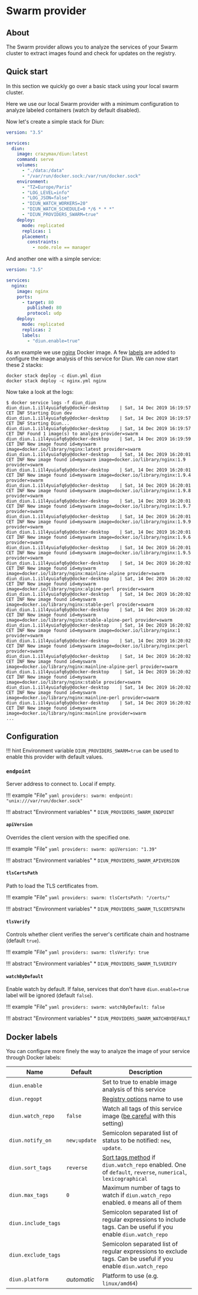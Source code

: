 # Swarm provider

## About

The Swarm provider allows you to analyze the services of your Swarm cluster to extract images found and check for
updates on the registry.

## Quick start

In this section we quickly go over a basic stack using your local swarm cluster.

Here we use our local Swarm provider with a minimum configuration to analyze labeled containers (watch by default
disabled).

Now let's create a simple stack for Diun:

```yaml
version: "3.5"

services:
  diun:
    image: crazymax/diun:latest
    command: serve
    volumes:
      - "./data:/data"
      - "/var/run/docker.sock:/var/run/docker.sock"
    environment:
      - "TZ=Europe/Paris"
      - "LOG_LEVEL=info"
      - "LOG_JSON=false"
      - "DIUN_WATCH_WORKERS=20"
      - "DIUN_WATCH_SCHEDULE=0 */6 * * *"
      - "DIUN_PROVIDERS_SWARM=true"
    deploy:
      mode: replicated
      replicas: 1
      placement:
        constraints:
          - node.role == manager
```

And another one with a simple service:

```yaml
version: "3.5"

services:
  nginx:
    image: nginx
    ports:
      - target: 80
        published: 80
        protocol: udp
    deploy:
      mode: replicated
      replicas: 2
      labels:
        - "diun.enable=true"
```

As an example we use [nginx](https://hub.docker.com/_/nginx/) Docker image. A few [labels](#docker-labels) are added
to configure the image analysis of this service for Diun. We can now start these 2 stacks:

```
docker stack deploy -c diun.yml diun
docker stack deploy -c nginx.yml nginx
```

Now take a look at the logs:

```
$ docker service logs -f diun_diun
diun_diun.1.i1l4yuiafq6y@docker-desktop    | Sat, 14 Dec 2019 16:19:57 CET INF Starting Diun dev
diun_diun.1.i1l4yuiafq6y@docker-desktop    | Sat, 14 Dec 2019 16:19:57 CET INF Starting Diun...
diun_diun.1.i1l4yuiafq6y@docker-desktop    | Sat, 14 Dec 2019 16:19:57 CET INF Found 1 image(s) to analyze provider=swarm
diun_diun.1.i1l4yuiafq6y@docker-desktop    | Sat, 14 Dec 2019 16:19:59 CET INF New image found id=myswarm image=docker.io/library/nginx:latest provider=swarm
diun_diun.1.i1l4yuiafq6y@docker-desktop    | Sat, 14 Dec 2019 16:20:01 CET INF New image found id=myswarm image=docker.io/library/nginx:1.9 provider=swarm
diun_diun.1.i1l4yuiafq6y@docker-desktop    | Sat, 14 Dec 2019 16:20:01 CET INF New image found id=myswarm image=docker.io/library/nginx:1.9.4 provider=swarm
diun_diun.1.i1l4yuiafq6y@docker-desktop    | Sat, 14 Dec 2019 16:20:01 CET INF New image found id=myswarm image=docker.io/library/nginx:1.9.8 provider=swarm
diun_diun.1.i1l4yuiafq6y@docker-desktop    | Sat, 14 Dec 2019 16:20:01 CET INF New image found id=myswarm image=docker.io/library/nginx:1.9.7 provider=swarm
diun_diun.1.i1l4yuiafq6y@docker-desktop    | Sat, 14 Dec 2019 16:20:01 CET INF New image found id=myswarm image=docker.io/library/nginx:1.9.9 provider=swarm
diun_diun.1.i1l4yuiafq6y@docker-desktop    | Sat, 14 Dec 2019 16:20:01 CET INF New image found id=myswarm image=docker.io/library/nginx:1.9.6 provider=swarm
diun_diun.1.i1l4yuiafq6y@docker-desktop    | Sat, 14 Dec 2019 16:20:01 CET INF New image found id=myswarm image=docker.io/library/nginx:1.9.5 provider=swarm
diun_diun.1.i1l4yuiafq6y@docker-desktop    | Sat, 14 Dec 2019 16:20:02 CET INF New image found id=myswarm image=docker.io/library/nginx:mainline-alpine provider=swarm
diun_diun.1.i1l4yuiafq6y@docker-desktop    | Sat, 14 Dec 2019 16:20:02 CET INF New image found id=myswarm image=docker.io/library/nginx:alpine-perl provider=swarm
diun_diun.1.i1l4yuiafq6y@docker-desktop    | Sat, 14 Dec 2019 16:20:02 CET INF New image found id=myswarm image=docker.io/library/nginx:stable-perl provider=swarm
diun_diun.1.i1l4yuiafq6y@docker-desktop    | Sat, 14 Dec 2019 16:20:02 CET INF New image found id=myswarm image=docker.io/library/nginx:stable-alpine-perl provider=swarm
diun_diun.1.i1l4yuiafq6y@docker-desktop    | Sat, 14 Dec 2019 16:20:02 CET INF New image found id=myswarm image=docker.io/library/nginx:1 provider=swarm
diun_diun.1.i1l4yuiafq6y@docker-desktop    | Sat, 14 Dec 2019 16:20:02 CET INF New image found id=myswarm image=docker.io/library/nginx:perl provider=swarm
diun_diun.1.i1l4yuiafq6y@docker-desktop    | Sat, 14 Dec 2019 16:20:02 CET INF New image found id=myswarm image=docker.io/library/nginx:mainline-alpine-perl provider=swarm
diun_diun.1.i1l4yuiafq6y@docker-desktop    | Sat, 14 Dec 2019 16:20:02 CET INF New image found id=myswarm image=docker.io/library/nginx:stable provider=swarm
diun_diun.1.i1l4yuiafq6y@docker-desktop    | Sat, 14 Dec 2019 16:20:02 CET INF New image found id=myswarm image=docker.io/library/nginx:mainline-perl provider=swarm
diun_diun.1.i1l4yuiafq6y@docker-desktop    | Sat, 14 Dec 2019 16:20:02 CET INF New image found id=myswarm image=docker.io/library/nginx:mainline provider=swarm
...
```

## Configuration

!!! hint
    Environment variable `DIUN_PROVIDERS_SWARM=true` can be used to enable this provider with default values.

### `endpoint`

Server address to connect to. Local if empty.

!!! example "File"
    ```yaml
    providers:
      swarm:
        endpoint: "unix:///var/run/docker.sock"
    ```

!!! abstract "Environment variables"
    * `DIUN_PROVIDERS_SWARM_ENDPOINT`

#### `apiVersion`

Overrides the client version with the specified one.

!!! example "File"
    ```yaml
    providers:
      swarm:
        apiVersion: "1.39"
    ```

!!! abstract "Environment variables"
    * `DIUN_PROVIDERS_SWARM_APIVERSION`

#### `tlsCertsPath`

Path to load the TLS certificates from.

!!! example "File"
    ```yaml
    providers:
      swarm:
        tlsCertsPath: "/certs/"
    ```

!!! abstract "Environment variables"
    * `DIUN_PROVIDERS_SWARM_TLSCERTSPATH`

#### `tlsVerify`

Controls whether client verifies the server's certificate chain and hostname (default `true`).

!!! example "File"
    ```yaml
    providers:
      swarm:
        tlsVerify: true
    ```

!!! abstract "Environment variables"
    * `DIUN_PROVIDERS_SWARM_TLSVERIFY`

#### `watchByDefault`

Enable watch by default. If false, services that don't have `diun.enable=true` label will be ignored (default `false`).

!!! example "File"
    ```yaml
    providers:
      swarm:
        watchByDefault: false
    ```

!!! abstract "Environment variables"
    * `DIUN_PROVIDERS_SWARM_WATCHBYDEFAULT`


## Docker labels

You can configure more finely the way to analyze the image of your service through Docker labels:

| Name                | Default      | Description                                                                                                                                                |
|---------------------|--------------|------------------------------------------------------------------------------------------------------------------------------------------------------------|
| `diun.enable`       |              | Set to true to enable image analysis of this service                                                                                                       |
| `diun.regopt`       |              | [Registry options](../config/regopts.md) name to use                                                                                                       |
| `diun.watch_repo`   | `false`      | Watch all tags of this service image ([be careful](../faq.md#docker-hub-rate-limits) with this setting)                                                    |
| `diun.notify_on`    | `new;update` | Semicolon separated list of status to be notified: `new`, `update`.                                                                                        |
| `diun.sort_tags`    | `reverse`    | [Sort tags method](../faq.md#tags-sorting-when-using-watch_repo) if `diun.watch_repo` enabled. One of `default`, `reverse`, `numerical`, `lexicographical` |
| `diun.max_tags`     | `0`          | Maximum number of tags to watch if `diun.watch_repo` enabled. `0` means all of them                                                                        |
| `diun.include_tags` |              | Semicolon separated list of regular expressions to include tags. Can be useful if you enable `diun.watch_repo`                                             |
| `diun.exclude_tags` |              | Semicolon separated list of regular expressions to exclude tags. Can be useful if you enable `diun.watch_repo`                                             |
| `diun.platform`     | _automatic_  | Platform to use (e.g. `linux/amd64`)                                                                                                                       |
